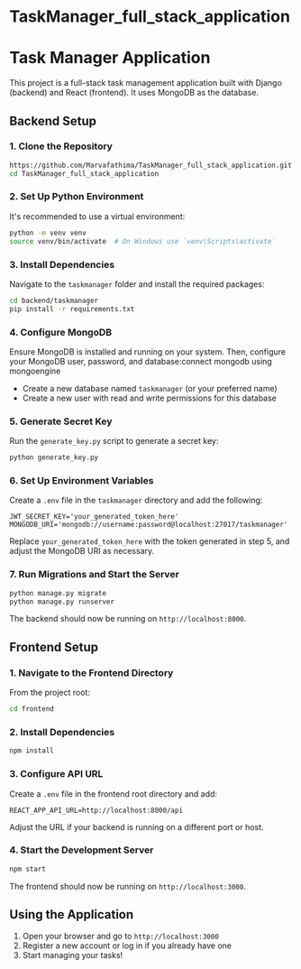 # TaskManager_full_stack_application
# Task Manager Application

This project is a full-stack task management application built with Django (backend) and React (frontend). It uses MongoDB as the database.

## Backend Setup

### 1. Clone the Repository

```bash
https://github.com/Marvafathima/TaskManager_full_stack_application.git
cd TaskManager_full_stack_application
```

### 2. Set Up Python Environment

It's recommended to use a virtual environment:

```bash
python -m venv venv
source venv/bin/activate  # On Windows use `venv\Scripts\activate`
```

### 3. Install Dependencies

Navigate to the `taskmanager` folder and install the required packages:

```bash
cd backend/taskmanager
pip install -r requirements.txt
```

### 4. Configure MongoDB

Ensure MongoDB is installed and running on your system. Then, configure your MongoDB user, password, and database:connect mongodb using mongoengine

- Create a new database named `taskmanager` (or your preferred name)
- Create a new user with read and write permissions for this database

### 5. Generate Secret Key

Run the `generate_key.py` script to generate a secret key:

```bash
python generate_key.py
```

### 6. Set Up Environment Variables

Create a `.env` file in the `taskmanager` directory and add the following:

```
JWT_SECRET_KEY='your_generated_token_here'
MONGODB_URI='mongodb://username:password@localhost:27017/taskmanager'
```

Replace `your_generated_token_here` with the token generated in step 5, and adjust the MongoDB URI as necessary.

### 7. Run Migrations and Start the Server

```bash
python manage.py migrate
python manage.py runserver
```

The backend should now be running on `http://localhost:8000`.

## Frontend Setup

### 1. Navigate to the Frontend Directory

From the project root:

```bash
cd frontend
```

### 2. Install Dependencies

```bash
npm install
```

### 3. Configure API URL

Create a `.env` file in the frontend root directory and add:

```
REACT_APP_API_URL=http://localhost:8000/api
```

Adjust the URL if your backend is running on a different port or host.

### 4. Start the Development Server

```bash
npm start
```

The frontend should now be running on `http://localhost:3000`.

## Using the Application

1. Open your browser and go to `http://localhost:3000`
2. Register a new account or log in if you already have one
3. Start managing your tasks!




